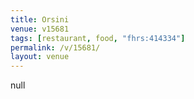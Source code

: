 ```yaml
---
title: Orsini
venue: v15681
tags: [restaurant, food, "fhrs:414334"]
permalink: /v/15681/
layout: venue
---
```

null